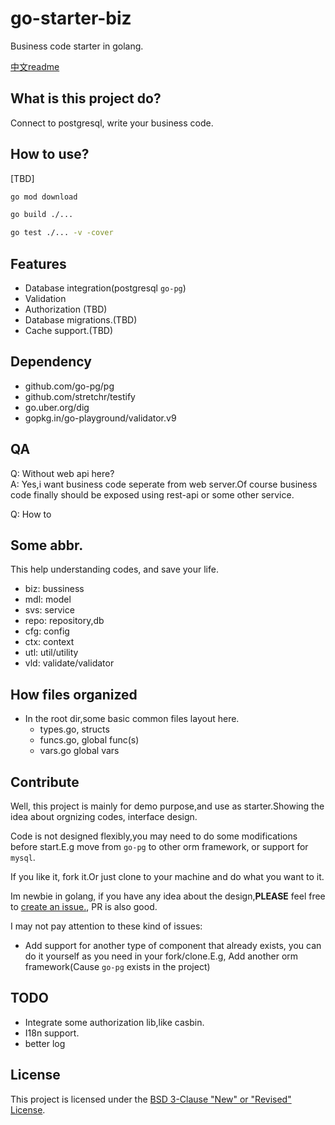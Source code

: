 # go-starter-biz
 Business code starter in golang.

[中文readme](README_CN.md)

## What is this project do?
Connect to postgresql, write your business code.

## How to use?
[TBD]
```bash
go mod download

go build ./...

go test ./... -v -cover
```

## Features
- Database integration(postgresql `go-pg`)
- Validation
- Authorization (TBD)
- Database migrations.(TBD)
- Cache support.(TBD)

## Dependency
- github.com/go-pg/pg 
- github.com/stretchr/testify 
- go.uber.org/dig 
- gopkg.in/go-playground/validator.v9 

## QA
Q: Without web api here? <br>
A: Yes,i want business code seperate from web server.Of course business code finally should be exposed using rest-api or some other service.

Q: How to 

## Some abbr.
This help understanding codes, and save your life.
- biz: bussiness
- mdl: model
- svs: service
- repo: repository,db
- cfg: config
- ctx: context
- utl: util/utility
- vld: validate/validator


## How files organized
- In the root dir,some basic common files layout here.
    - types.go, structs
    - funcs.go, global func(s)
    - vars.go global vars

## Contribute
Well, this project is mainly for demo purpose,and use as starter.Showing the idea about orgnizing codes, interface design.

Code is not designed flexibly,you may need to do some modifications before start.E.g move from `go-pg` to other orm framework, or support for `mysql`.

If you like it, fork it.Or just clone to your machine and do what you want to it.

Im newbie in golang, if you have any idea about the design,**PLEASE** feel free to [create an issue.](https://github.com/sunsiansong/go-starter-biz/issues/new), PR is also good.

I may not pay attention to these kind of issues:
- Add support for another type of component that already exists, you can do it yourself as you need in your fork/clone.E.g, Add another orm framework(Cause `go-pg` exists in the project)

## TODO
- Integrate some authorization lib,like casbin.
- I18n support.
- better log

## License

This project is licensed under the [BSD 3-Clause "New" or "Revised" License](LICENSE).